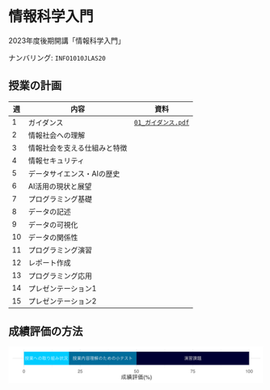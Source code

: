 情報科学入門
==========

2023年度後期開講「情報科学入門」

ナンバリング: `INFO1010JLAS20`

## 授業の計画

| 週 | 内容     | 資料 |
|----|----------|------|
| 1 | ガイダンス | [`01_ガイダンス.pdf`](slide/01_ガイダンス.pdf) |
| 2 | 情報社会への理解 | |
| 3 | 情報社会を支える仕組みと特徴 | |
| 4 | 情報セキュリティ | |
| 5 | データサイエンス・AIの歴史 | |
| 6 | AI活用の現状と展望 | |
| 7 | プログラミング基礎 | |
| 8 | データの記述 | |
| 9 | データの可視化 | |
| 10 | データの関係性 | |
| 11 | プログラミング演習 | |
| 12 | レポート作成 | |
| 13 | プログラミング応用 | |
| 14 | プレゼンテーション1 | |
| 15 | プレゼンテーション2 | |

## 成績評価の方法

![](image/grading.png)
